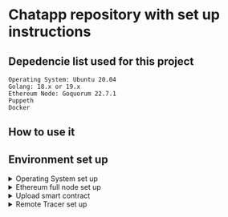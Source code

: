 # **Chatapp repository with set up instructions**

## **Depedencie list used for this project**
```
Operating System: Ubuntu 20.04
Golang: 18.x or 19.x
Ethereum Node: Goquorum 22.7.1
Puppeth
Docker
```

## **How to use it**

## **Environment set up**

<details>
	<summary>Operating System set up</summary> <p>
	
	### **Operating System set up**
	
	#### Install Golang:
	
	Download the golang package from: https://go.dev/doc/install
	
	Then navigate to the Downloads folder:
	```
	cd ~/Downloads/
	```
	Followed by executing the command with your golang package:
	```
	sudo rm -rf /usr/local/go && sudo tar -C /usr/local -xzf go1.19.1.linux-amd64.tar.gz
	```
	Then set the path for the golang package:
	```
	echo "export PATH=$PATH:/usr/local/go/bin" >> ~/.bash_aliases
	```
	Test the isntallation by using the command:
	```
	go version
	```
	
	#### Install Docker:
	
	Follow the instructions on https://docs.docker.com/engine/install/ubuntu/.
	
	Then optionaly add a user other then root to the Docker group so it can execute docker
	by following the instructions here: https://docs.docker.com/engine/install/linux-postinstall/
	
	Then test the docker application out by running:
	```
	docker run hello-world
	```
	</p>
</details>

<details><summary>Ethereum full node set up</summary>
<p>
### **Ethereum full node set up**

Be sure to install Ubuntu 20.04 or higher and the dependencies described above and then install the software from this part.

#### Install Goquorum by following these steps:

Download Goquorum from this site: https://github.com/ConsenSys/quorum/releases

Then pack up the package by using the tar command on 
your package as shown below by using the command:
```
tar xfv geth_v22.7.1_linux_amd64.tar.gz
```
Then move the geth package /usr/local/bin by using the command:
```
sudo mv geth /usr/local/bin
```
Then try out the geht package by writing:
```
geth version
```
### Setup a genesis file and start the full node:

Then setup the genesis block by using puppeth.
So first the repository for the main branch of Ethereum geth is added with the command below:
```
sudo add-apt-repository -y ppa:ethereum/ethereum && sudo apt update
```
Then install puppeth with the command:
```
sudo apt install puppeth -y
```
After this step setup an Ethereum POA chain by first:

First download the content from this repository: https://github.com/luxfeerre/thesis-chatapp/tree/main/chatapp/goqourum
Downloading the content with the directory from this repository which includes a support program main.go which can be used to get the private key for the account which we will create next. This key is needed when later uploading the smart contract to the chain.
Thier is also the program goqourum.sh which will be used to start up the Ethereum full node.

Then navigate to the new folder with the command:
```
cd goqourum
```
Executing the geth command to create a new account:
```
geth account new --datadir node_poa
```
This creates a new folder that contains the wallet for the new account.

Executing the puppeth command:
```
puppeth
```
* Set the Network Name to **node_poa** 
* Set consensus alogrithm to **Clique(PoA)**
* Set block creation time to **1 second** 
* Set the signer account to the account created in the previouse step 
* Set it to be a prefounded account and the network id to **101**(Otherwise the chain id will have to be changed in the program).
* Then choose to write out the **genesis file with the default name**.

Then modify the script goqourum.sh which can be found in the repository.
Change the --http.addr xxx.xxx.xxx.xxx to a valid IPv4 address of your Ethereum node.
Then execute the script goqourum.sh to start the node from the directory where the genesis file was created.

</p>
</details>

<details><summary>Upload smart contract</summary>
<p>
### **Upload smart contract**
Use the Ethereum full node or setup a new node and be sure to install Ubuntu 20.04 or higher and the dependencies described above and then install the software from this part.

Then download the entaier repository at: https://github.com/luxfeerre/thesis-chatapp/tree/main/chatapp

Then naviage to the chatapp folder through the command:
```
cd chatapp
```
Then use the script: 
```
bash recomplineSmartContract.sh
```
This will download two docker images and execute them to compile the smart contract state/State.sol.
It will also generate the Golang code used by the contract and the application.

Then on the Ethereum full node go to the directory goqourum.
Thier use the command:
```
go run main.go
```
This will print out the private key for the account which will be used to deploy the smart contract to the private Ethereum network.

Then on the node used to deploy the contract make sure you are in the chatapp directory.
Then modify the file utils/contract_deploy.go and change line with this content:

```
privateKey, err := crypto.HexToECDSA("811283a34a4429e520dc7f78bfc8be83fc756a6f79e823c91733b90210cd39f5")
```

Where "811283a34a4429e520dc7f78bfc8be83fc756a6f79e823c91733b90210cd39f5" is changed to the private key for your Ethereum network which was printed ou in the main program. 
Also chane the line with:
```
client, err := ethclient.Dial("http://192.168.2.12:8552")
```

To your Ethereum full node IPv4 address.

Make sure that the Ethereum full node is running and then use the shell script to deploy the contract with the command:
```
bash deployContract.sh
```
This writes out two lines and use the first one which is the address for the smart contract on your private blockchain.

Add this to the file /ethereumService/ethereumService.go and change the function:

```
func StateInstance(client *ethclient.Client) (*state.State, error) {
	address := common.HexToAddress("0x99ddD1DF9C9719294e8cD34B1FFCC6B03CfFeBB0")
	return state.NewState(address, client)
}
```

Where the 0x99ddD1DF9C9719294e8cD34B1FFCC6B03CfFeBB0should be changed to your smart contracts address.
</p>
</details>

<details><summary>Remote Tracer set up</summary>
<p>
### **Remote Tracer set up**

Set this up on the same node as the Ethereum full node or on another node.

Be sure to install Ubuntu 20.04 or higher and the dependencies described above and then install the software from this part.

</p>
</details>
